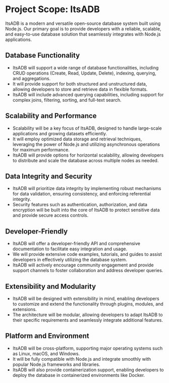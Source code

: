 # Project Scope: ItsADB

ItsADB is a modern and versatile open-source database system built using Node.js. Our primary goal is to provide developers with a reliable, scalable, and easy-to-use database solution that seamlessly integrates with Node.js applications.

## Database Functionality

- ItsADB will support a wide range of database functionalities, including CRUD operations (Create, Read, Update, Delete), indexing, querying, and aggregations.
- It will provide support for both structured and unstructured data, allowing developers to store and retrieve data in flexible formats.
- ItsADB will include advanced querying capabilities, including support for complex joins, filtering, sorting, and full-text search.

## Scalability and Performance

- Scalability will be a key focus of ItsADB, designed to handle large-scale applications and growing datasets efficiently.
- It will employ optimized data storage and retrieval techniques, leveraging the power of Node.js and utilizing asynchronous operations for maximum performance.
- ItsADB will provide options for horizontal scalability, allowing developers to distribute and scale the database across multiple nodes as needed.

## Data Integrity and Security

- ItsADB will prioritize data integrity by implementing robust mechanisms for data validation, ensuring consistency, and enforcing referential integrity.
- Security features such as authentication, authorization, and data encryption will be built into the core of ItsADB to protect sensitive data and provide secure access controls.

## Developer-Friendly

- ItsADB will offer a developer-friendly API and comprehensive documentation to facilitate easy integration and usage.
- We will provide extensive code examples, tutorials, and guides to assist developers in effectively utilizing the database system.
- ItsADB will actively encourage community engagement and provide support channels to foster collaboration and address developer queries.

## Extensibility and Modularity

- ItsADB will be designed with extensibility in mind, enabling developers to customize and extend the functionality through plugins, modules, and extensions.
- The architecture will be modular, allowing developers to adapt ItsADB to their specific requirements and seamlessly integrate additional features.

## Platform and Environment

- ItsADB will be cross-platform, supporting major operating systems such as Linux, macOS, and Windows.
- It will be fully compatible with Node.js and integrate smoothly with popular Node.js frameworks and libraries.
- ItsADB will also provide containerization support, enabling developers to deploy the database in containerized environments like Docker.
